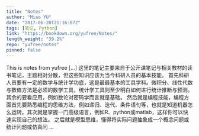 ```yaml
---
title: "Notes"
author: "Miao YU"
date: "2017-06-20T21:16:07Z"
tags: [笔记, Python]
link: "https://bookdown.org/yufree/Notes/"
length_weight: "39.2%"
repo: "yufree/notes"
pinned: false
---
```


This is notes from yufree [...] 这里的笔记主要来自于公开课笔记与相关教材的读书笔记，主题相对分散，但这些知识应该为当今科研人员的基本技能。 首先科研人员要有一定的数学与统计学功底，这是最最基本的工具学科。微积分、线性代数与数值方法是必须的数学工具，统计学工具则至少明白如何进行统计推断与预测。其余的要看应用，例如数论对密码学而言就是基础。 然后就是编程技能，编程方面首先要熟悉编程的思维方法，例如递归、迭代、条件语句等，也就是知道机器怎么运转。其次就是掌握一门高级语言，例如R、python或matlab，这样你可以快速实现自己的想法。 之后就是模型思维，懂得将实际问题抽象成一个概念问题或统计问题或仿真问 ...
